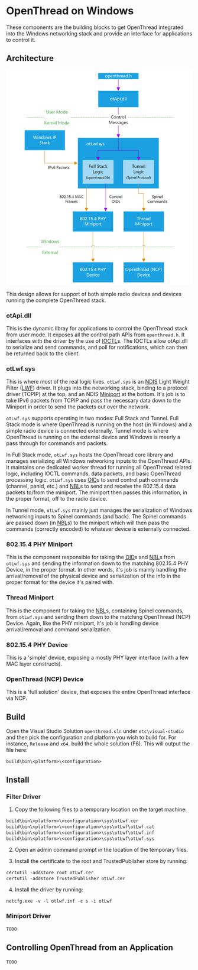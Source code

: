 # OpenThread on Windows #

These components are the building blocks to get OpenThread integrated into the Windows
networking stack and provide an interface for applications to control it.

## Architecture ##

[ndis]: https://msdn.microsoft.com/en-us/windows/hardware/drivers/network/ndis-drivers
[lwf]: https://msdn.microsoft.com/en-us/windows/hardware/drivers/network/ndis-filter-drivers
[miniport]: https://msdn.microsoft.com/en-us/windows/hardware/drivers/network/ndis-miniport-drivers2
[ioctl]: https://msdn.microsoft.com/en-us/library/windows/desktop/aa363219(v=vs.85).aspx
[oid]: https://msdn.microsoft.com/en-us/library/windows/hardware/ff566707(v=vs.85).aspx
[nbl]: https://msdn.microsoft.com/en-us/windows/hardware/drivers/network/net-buffer-architecture

![Windows Architecture](../../../doc/images/windows_design.png)

This design allows for support of both simple radio devices and devices running the complete
OpenThread stack.

### otApi.dll ###

This is the dynamic libray for applications to control the OpenThread stack from user mode. It
exposes all the control path APIs from `openthread.h`. It interfaces with the driver by the use
of [IOCTL][ioctl]s. The IOCTLs allow otApi.dll to serialize and send commands, and poll for notifications,
which can then be returned back to the client.

### otLwf.sys ###

This is where most of the real logic lives. `otLwf.sys` is an [NDIS][ndis] Light Weight Filter ([LWF][lwf]) driver.
It plugs into the networking stack, binding to a protocol driver (TCPIP) at the top, and an NDIS [Miniport][miniport]
at the bottom. It's job is to take IPv6 packets from TCPIP and pass the necessary data down to the Miniport
in order to send the packets out over the network.

`otLwf.sys` supports operating in two modes: Full Stack and Tunnel. Full Stack mode is where OpenThread is 
running on the host (in Windows) and a simple radio device is connected externally. Tunnel mode is where 
OpenThread is running on the external device and Windows is meerly a pass through for commands and packets.

In Full Stack mode, `otLwf.sys` hosts the OpenThread core library and manages serializing all Windows
networking inputs to the OpenThread APIs. It maintains one dedicated worker thread for running all
OpenThread related logic, including IOCTL commands, data packets, and basic OpenThread processing logic.
`otLwf.sys` uses [OID][oid]s to send control path commands (channel, panid, etc.) and [NBL][nbl]s to send and
receive the 802.15.4 data packets to/from the miniport. The miniport then passes this information, in the
proper format, off to the radio device.

In Tunnel mode, `otLwf.sys` mainly just manages the serialization of Windows networking inputs to 
Spinel commands (and back). The Spinel commands are passed down (in [NBL][nbl]s) to the miniport which will then pass
the commands (correctly encoded) to whatever device is externally connected.

### 802.15.4 PHY Miniport ###

This is the component responsible for taking the [OID][oid]s and [NBL][nbl]s from `otLwf.sys` and sending the
information down to the matching 802.15.4 PHY Device, in the proper format. In other words, it's job is mainly
handling the arrival/removal of the physical device and serialization of the info in the proper format for
the device it's paired with.

### Thread Miniport ###

This is the component for taking the [NBL][nbl]s, containing Spinel commands, from `otLwf.sys` and sending them
down to the matching OpenThread (NCP) Device. Again, like the PHY miniport, it's job is handling device arrival/removal
and command serialization.

### 802.15.4 PHY Device ###

This is a 'simple' device, exposing a mostly PHY layer interface (with a few MAC layer constructs).

### OpenThread (NCP) Device ###

This is a 'full solution' device, that exposes the entire OpenThread interface via NCP.

## Build ##

Open the Visual Studio Solution `openthread.sln` under `etc\visual-studio` and then pick the
configuration and platform you wish to build for. For instance, `Release` and `x64`. build
the whole solution (F6). This will output the file here:

```
build\bin\<platform>\<configuration>
```

## Install ##

### Filter Driver ###

1. Copy the following files to a temporary location on the target machine:

```
build\bin\<platform>\<configuration>\sys\otLwf.cer
build\bin\<platform>\<configuration>\sys\otLwf\otLwf.cat
build\bin\<platform>\<configuration>\sys\otLwf\otLwf.inf
build\bin\<platform>\<configuration>\sys\otLwf\otLwf.sys
```

2. Open an admin command prompt in the location of the temporary files.

3. Install the certificate to the root and TrustedPublisher store by running:

```
certutil -addstore root otLwf.cer
certutil -addstore TrustedPublisher otLwf.cer
```

4. Install the driver by running:

```
netcfg.exe -v -l otlwf.inf -c s -i otLwf
```

### Miniport Driver ###

`TODO`

## Controlling OpenThread from an Application ##

`TODO`

